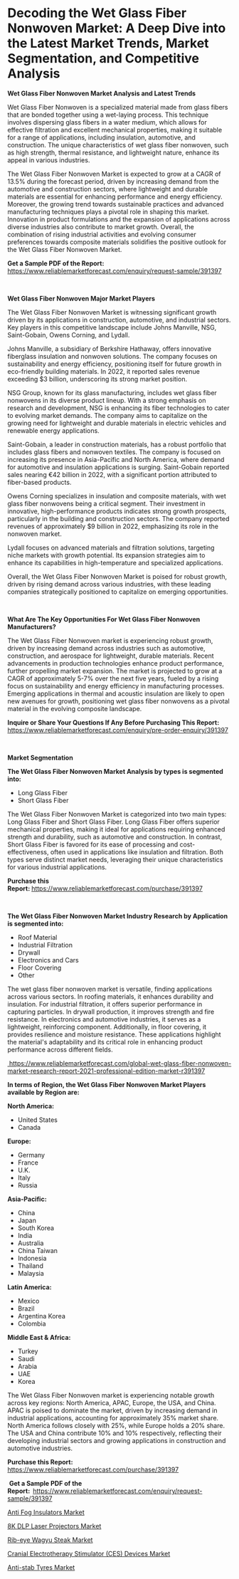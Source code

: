 <p><h1>Decoding the Wet Glass Fiber Nonwoven Market: A Deep Dive into the Latest Market Trends, Market Segmentation, and Competitive Analysis</h1></p><p><strong>Wet Glass Fiber Nonwoven Market Analysis and Latest Trends</strong></p>
<p><p>Wet Glass Fiber Nonwoven is a specialized material made from glass fibers that are bonded together using a wet-laying process. This technique involves dispersing glass fibers in a water medium, which allows for effective filtration and excellent mechanical properties, making it suitable for a range of applications, including insulation, automotive, and construction. The unique characteristics of wet glass fiber nonwoven, such as high strength, thermal resistance, and lightweight nature, enhance its appeal in various industries.</p><p>The Wet Glass Fiber Nonwoven Market is expected to grow at a CAGR of 13.5% during the forecast period, driven by increasing demand from the automotive and construction sectors, where lightweight and durable materials are essential for enhancing performance and energy efficiency. Moreover, the growing trend towards sustainable practices and advanced manufacturing techniques plays a pivotal role in shaping this market. Innovation in product formulations and the expansion of applications across diverse industries also contribute to market growth. Overall, the combination of rising industrial activities and evolving consumer preferences towards composite materials solidifies the positive outlook for the Wet Glass Fiber Nonwoven Market.</p></p>
<p><strong>Get a Sample PDF of the Report:&nbsp;</strong> <a href="https://www.reliablemarketforecast.com/enquiry/request-sample/391397?utm_campaign=1568&utm_medium=2&utm_source=Github&utm_content=ia&utm_term=26102024&utm_id=wet-glass-fiber-nonwoven">https://www.reliablemarketforecast.com/enquiry/request-sample/391397</a></p>
<p>&nbsp;</p>
<p><strong>Wet Glass Fiber Nonwoven Major Market Players</strong></p>
<p><p>The Wet Glass Fiber Nonwoven Market is witnessing significant growth driven by its applications in construction, automotive, and industrial sectors. Key players in this competitive landscape include Johns Manville, NSG, Saint-Gobain, Owens Corning, and Lydall.</p><p>Johns Manville, a subsidiary of Berkshire Hathaway, offers innovative fiberglass insulation and nonwoven solutions. The company focuses on sustainability and energy efficiency, positioning itself for future growth in eco-friendly building materials. In 2022, it reported sales revenue exceeding $3 billion, underscoring its strong market position.</p><p>NSG Group, known for its glass manufacturing, includes wet glass fiber nonwovens in its diverse product lineup. With a strong emphasis on research and development, NSG is enhancing its fiber technologies to cater to evolving market demands. The company aims to capitalize on the growing need for lightweight and durable materials in electric vehicles and renewable energy applications.</p><p>Saint-Gobain, a leader in construction materials, has a robust portfolio that includes glass fibers and nonwoven textiles. The company is focused on increasing its presence in Asia-Pacific and North America, where demand for automotive and insulation applications is surging. Saint-Gobain reported sales nearing €42 billion in 2022, with a significant portion attributed to fiber-based products.</p><p>Owens Corning specializes in insulation and composite materials, with wet glass fiber nonwovens being a critical segment. Their investment in innovative, high-performance products indicates strong growth prospects, particularly in the building and construction sectors. The company reported revenues of approximately $9 billion in 2022, emphasizing its role in the nonwoven market.</p><p>Lydall focuses on advanced materials and filtration solutions, targeting niche markets with growth potential. Its expansion strategies aim to enhance its capabilities in high-temperature and specialized applications.</p><p>Overall, the Wet Glass Fiber Nonwoven Market is poised for robust growth, driven by rising demand across various industries, with these leading companies strategically positioned to capitalize on emerging opportunities.</p></p>
<p>&nbsp;</p>
<p><strong>What Are The Key Opportunities For Wet Glass Fiber Nonwoven Manufacturers?</strong></p>
<p><p>The Wet Glass Fiber Nonwoven market is experiencing robust growth, driven by increasing demand across industries such as automotive, construction, and aerospace for lightweight, durable materials. Recent advancements in production technologies enhance product performance, further propelling market expansion. The market is projected to grow at a CAGR of approximately 5-7% over the next five years, fueled by a rising focus on sustainability and energy efficiency in manufacturing processes. Emerging applications in thermal and acoustic insulation are likely to open new avenues for growth, positioning wet glass fiber nonwovens as a pivotal material in the evolving composite landscape.</p></p>
<p><strong>Inquire or Share Your Questions If Any Before Purchasing This Report:</strong> <a href="https://www.reliablemarketforecast.com/enquiry/pre-order-enquiry/391397?utm_campaign=1568&utm_medium=2&utm_source=Github&utm_content=ia&utm_term=26102024&utm_id=wet-glass-fiber-nonwoven">https://www.reliablemarketforecast.com/enquiry/pre-order-enquiry/391397</a></p>
<p>&nbsp;</p>
<p><strong>Market Segmentation</strong></p>
<p><strong>The Wet Glass Fiber Nonwoven Market Analysis by types is segmented into:</strong></p>
<p><ul><li>Long Glass Fiber</li><li>Short Glass Fiber</li></ul></p>
<p><p>The Wet Glass Fiber Nonwoven Market is categorized into two main types: Long Glass Fiber and Short Glass Fiber. Long Glass Fiber offers superior mechanical properties, making it ideal for applications requiring enhanced strength and durability, such as automotive and construction. In contrast, Short Glass Fiber is favored for its ease of processing and cost-effectiveness, often used in applications like insulation and filtration. Both types serve distinct market needs, leveraging their unique characteristics for various industrial applications.</p></p>
<p><strong>Purchase this Report:&nbsp;</strong><a href="https://www.reliablemarketforecast.com/purchase/391397?utm_campaign=1568&utm_medium=2&utm_source=Github&utm_content=ia&utm_term=26102024&utm_id=wet-glass-fiber-nonwoven">https://www.reliablemarketforecast.com/purchase/391397</a></p>
<p>&nbsp;</p>
<p><strong>The Wet Glass Fiber Nonwoven Market Industry Research by Application is segmented into:</strong></p>
<p><ul><li>Roof Material</li><li>Industrial Filtration</li><li>Drywall</li><li>Electronics and Cars</li><li>Floor Covering</li><li>Other</li></ul></p>
<p><p>The wet glass fiber nonwoven market is versatile, finding applications across various sectors. In roofing materials, it enhances durability and insulation. For industrial filtration, it offers superior performance in capturing particles. In drywall production, it improves strength and fire resistance. In electronics and automotive industries, it serves as a lightweight, reinforcing component. Additionally, in floor covering, it provides resilience and moisture resistance. These applications highlight the material's adaptability and its critical role in enhancing product performance across different fields.</p></p>
<p><a href="https://www.reliablemarketforecast.com/global-wet-glass-fiber-nonwoven-market-research-report-2021-professional-edition-market-r391397?utm_campaign=1568&utm_medium=2&utm_source=Github&utm_content=ia&utm_term=26102024&utm_id=wet-glass-fiber-nonwoven">&nbsp;https://www.reliablemarketforecast.com/global-wet-glass-fiber-nonwoven-market-research-report-2021-professional-edition-market-r391397</a></p>
<p><strong>In terms of Region, the Wet Glass Fiber Nonwoven Market Players available by Region are:</strong></p>
<p>
    <p> <strong> North America: </strong>
        <ul>
            <li>United States</li>
            <li>Canada</li>
        </ul>
        </p> 
    <p> <strong> Europe: </strong>
        <ul>
            <li>Germany</li>
            <li>France</li>
            <li>U.K.</li>
            <li>Italy</li>
            <li>Russia</li>
        </ul>
        </p> 
    <p> <strong> Asia-Pacific: </strong>
        <ul>
            <li>China</li>
            <li>Japan</li>
            <li>South Korea</li>
            <li>India</li>
            <li>Australia</li>
            <li>China Taiwan</li>
            <li>Indonesia</li>
            <li>Thailand</li>
            <li>Malaysia</li>
        </ul>
        </p> 
    <p> <strong> Latin America: </strong>
        <ul>
            <li>Mexico</li>
            <li>Brazil</li>
            <li>Argentina Korea</li>
            <li>Colombia</li>
        </ul>
        </p> 
    <p> <strong> Middle East & Africa: </strong>
        <ul>
            <li>Turkey</li>
            <li>Saudi</li>
            <li>Arabia</li>
            <li>UAE</li>
            <li>Korea</li>
        </ul>
    </p>
    </p>
<p><p>The Wet Glass Fiber Nonwoven market is experiencing notable growth across key regions: North America, APAC, Europe, the USA, and China. APAC is poised to dominate the market, driven by increasing demand in industrial applications, accounting for approximately 35% market share. North America follows closely with 25%, while Europe holds a 20% share. The USA and China contribute 10% and 10% respectively, reflecting their developing industrial sectors and growing applications in construction and automotive industries.</p></p>
<p><strong>Purchase this Report: </strong><a href="https://www.reliablemarketforecast.com/purchase/391397?utm_campaign=1568&utm_medium=2&utm_source=Github&utm_content=ia&utm_term=26102024&utm_id=wet-glass-fiber-nonwoven">https://www.reliablemarketforecast.com/purchase/391397</a></p>
<p>&nbsp;<strong>Get a Sample PDF of the Report:&nbsp;&nbsp;</strong><a href="https://www.reliablemarketforecast.com/enquiry/request-sample/391397?utm_campaign=1568&utm_medium=2&utm_source=Github&utm_content=ia&utm_term=26102024&utm_id=wet-glass-fiber-nonwoven">https://www.reliablemarketforecast.com/enquiry/request-sample/391397</a></p>
<p><strong></strong></p>
<p><p><a href="https://www.linkedin.com/pulse/digital-transformation-anti-fog-insulators-industry-market-opportunities-wmrmc?utm_campaign=1568&utm_medium=2&utm_source=Github&utm_content=ia&utm_term=26102024&utm_id=wet-glass-fiber-nonwoven">Anti Fog Insulators Market</a></p><p><a href="https://www.linkedin.com/pulse/8k-dlp-laser-projectors-market-trends-focusing-insight-forecast-iqqnc?utm_campaign=1568&utm_medium=2&utm_source=Github&utm_content=ia&utm_term=26102024&utm_id=wet-glass-fiber-nonwoven">8K DLP Laser Projectors Market</a></p><p><a href="https://www.linkedin.com/pulse/rib-eye-wagyu-steak-market-maturity-analysis-regional-disparities-s4uvf?utm_campaign=1568&utm_medium=2&utm_source=Github&utm_content=ia&utm_term=26102024&utm_id=wet-glass-fiber-nonwoven">Rib-eye Wagyu Steak Market</a></p><p><a href="https://www.linkedin.com/pulse/global-cranial-electrotherapy-stimulator-ces-devices-market-ynfef?utm_campaign=1568&utm_medium=2&utm_source=Github&utm_content=ia&utm_term=26102024&utm_id=wet-glass-fiber-nonwoven">Cranial Electrotherapy Stimulator (CES) Devices Market</a></p><p><a href="https://www.linkedin.com/pulse/anti-stab-tyres-market-matrix-applications-types-cagr-growth-wn64e?utm_campaign=1568&utm_medium=2&utm_source=Github&utm_content=ia&utm_term=26102024&utm_id=wet-glass-fiber-nonwoven">Anti-stab Tyres Market</a></p></p>